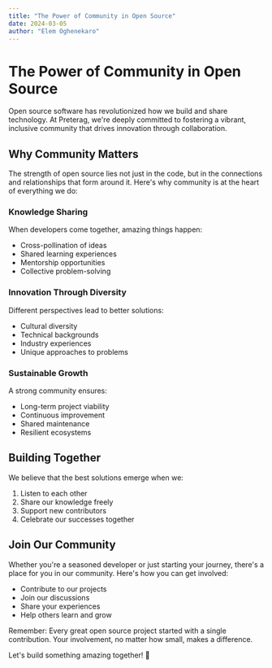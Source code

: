 ```yaml
---
title: "The Power of Community in Open Source"
date: 2024-03-05
author: "Elem Oghenekaro"
---
```


# The Power of Community in Open Source

Open source software has revolutionized how we build and share technology. At Preterag, we're deeply committed to fostering a vibrant, inclusive community that drives innovation through collaboration.

## Why Community Matters

The strength of open source lies not just in the code, but in the connections and relationships that form around it. Here's why community is at the heart of everything we do:

### Knowledge Sharing

When developers come together, amazing things happen:
- Cross-pollination of ideas
- Shared learning experiences
- Mentorship opportunities
- Collective problem-solving

### Innovation Through Diversity

Different perspectives lead to better solutions:
- Cultural diversity
- Technical backgrounds
- Industry experiences
- Unique approaches to problems

### Sustainable Growth

A strong community ensures:
- Long-term project viability
- Continuous improvement
- Shared maintenance
- Resilient ecosystems

## Building Together

We believe that the best solutions emerge when we:
1. Listen to each other
2. Share our knowledge freely
3. Support new contributors
4. Celebrate our successes together

## Join Our Community

Whether you're a seasoned developer or just starting your journey, there's a place for you in our community. Here's how you can get involved:

- Contribute to our projects
- Join our discussions
- Share your experiences
- Help others learn and grow

Remember: Every great open source project started with a single contribution. Your involvement, no matter how small, makes a difference.

Let's build something amazing together! 🚀 
